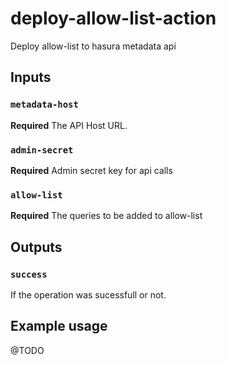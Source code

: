 # deploy-allow-list-action
Deploy allow-list to hasura metadata api

## Inputs

### `metadata-host`

**Required** The API Host URL.

### `admin-secret`

**Required** Admin secret key for api calls

### `allow-list`

**Required** The queries to be added to allow-list

## Outputs

### `success`

If the operation was sucessfull or not.

## Example usage

@TODO
